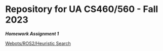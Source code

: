 # Repository for UA CS460/560 - Fall 2023


***Homework Assignment 1***

[Webots/ROS2/Heuristic Search](./Homework1/Assignment.md)
